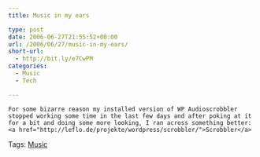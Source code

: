 ```yaml
---
title: Music in my ears

type: post
date: 2006-06-27T21:55:52+00:00
url: /2006/06/27/music-in-my-ears/
short-url:
  - http://bit.ly/e7CwPM
categories:
  - Music
  - Tech

---
```

<div class='microid-mailto+http:sha1:d5ba5728641cc4be6e8ed6bd834dd8ec620f00ab'>
  
    For some bizarre reason my installed version of WP Audioscrobbler stopped working some time in the last few days and after poking at it for a bit and doing some more looking, I ran across something better: <a href="http://leflo.de/projekte/wordpress/scrobbler/">Scrobbler</a>
  
</div>

<div class="st-post-tags">
  Tags: <a href="http://www.cavort.org/tag/music/" title="Music" rel="tag">Music</a><br />
</div>